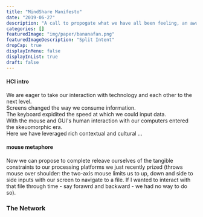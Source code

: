 ```yaml
---
title: "MindShare Manifesto"
date: "2019-06-27"
description: "A call to propogate what we have all been feeling, an awakening."
categories: []
featuredImage: "img/paper/bananafan.png"
featuredImageDescription: "Split Intent"
dropCap: true
displayInMenu: false
displayInList: true
draft: false
---
```


#### HCI intro

We are eager to take our interaction with technology and each other to the next level.  
Screens changed the way we consume information.  
The keyboard expidited the speed at which we could input data.  
With the mouse and GUI's human interaction with our computers entered the skeuomorphic era.  
Here we have leveraged rich contextual and cultural ...  

#### mouse metaphore

Now we can propose to complete releave ourselves of the tangible constraints to our processing platforms we just recently prized (throws mouse over shoulder: the two-axis mouse limits us to up, down and side to side inputs with our screen to navigate to a file. If I wanted to interact with that file through time - say forawrd and backward - we had no way to do so).  

#### 




### The Network  